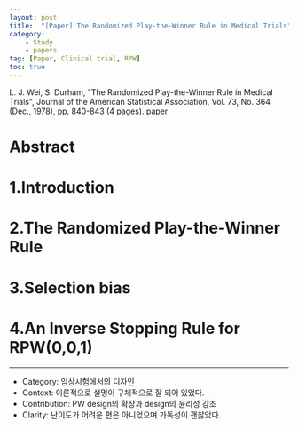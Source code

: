 ```yaml
---
layout: post
title:  "[Paper] The Randomized Play-the-Winner Rule in Medical Trials"
category:
    - Study
    - papers
tag: [Paper, Clinical trial, RPW]
toc: true
---
```


L. J. Wei, S. Durham, "The Randomized Play-the-Winner Rule in Medical Trials", Journal of the American Statistical Association, Vol. 73, No. 364 (Dec., 1978), pp. 840-843 (4 pages). [paper](https://www.jstor.org/stable/2286290?seq=1)

# Abstract

# 1.Introduction 

# 2.The Randomized Play-the-Winner Rule

# 3.Selection bias

# 4.An Inverse Stopping Rule for RPW(0,0,1)

---
* Category: 임상시험에서의 디자인
* Context: 이론적으로 설명이 구체적으로 잘 되어 있었다.
* Contribution: PW design의 확장과 design의 윤리성 강조
* Clarity: 난이도가 어려운 편은 아니었으며 가독성이 괜찮았다.
